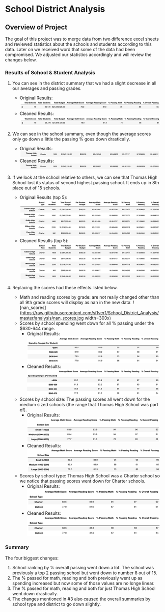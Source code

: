 # School District Analysis

## Overview of Project
The goal of this project was to merge data from two difference excel sheets and reviewed statistics about the schools and students according to this data. Later on we received word that some of the data had been compromised. We adjusted our statistics accordingly and will review the changes below.

### Results of School & Student Analysis
1. You can see in the district summary that we had a slight decrease in all our averages and passing grades.
	- Original Results:
![district_summary_before](https://raw.githubusercontent.com/si1ver1/school_district_analysis/master/analysis/disctrict_summary_before.jpg)  
	- Cleaned Results:
![district_summary_after](https://raw.githubusercontent.com/si1ver1/School_District_Analysis/master/analysis/disctrict_summary%20after.jpg)

2. We can see in the school summary, even though the average scores only go down a little the passing % goes down drastically.
	- Original Results:
![school_summary_before](https://raw.githubusercontent.com/si1ver1/School_District_Analysis/master/analysis/school_summary_before.jpg)
	- Cleaned Results:
![school_summary_after](https://raw.githubusercontent.com/si1ver1/School_District_Analysis/master/analysis/school_summary_after.jpg)

3. If we look at the school relative to others, we can see that Thomas High School lost its status of second highest passing school. It ends up in 8th place out of 15 schools.
	- Original Results (top 5):
![top_schools_before](https://raw.githubusercontent.com/si1ver1/School_District_Analysis/master/analysis/top_schools_before.jpg)
	- Cleaned Results (top 5):
![top_schools_after](https://raw.githubusercontent.com/si1ver1/School_District_Analysis/master/analysis/top_schools_after.jpg)

4. Replacing the scores had these effects listed below.
    -   Math and reading scores by grade: are not really changed other than all 9th grade scores will display as nan in the new data:
![nan_scores](https://raw.githubusercontent.com/si1ver1/School_District_Analysis/master/analysis/nan_scores.jpg width=300x)
    -   Scores by school spending went down for all % passing under the $630-644 range.
		- Original Results:	![scores_by_spending_before](https://raw.githubusercontent.com/si1ver1/School_District_Analysis/master/analysis/scores_by_spending_before.jpg)
	    - Cleaned Results:![scores_by_spending_after](https://raw.githubusercontent.com/si1ver1/School_District_Analysis/master/analysis/scores_by_spending_after.jpg)
    -   Scores by school size: The passing scores all went down for the medium sized schools (the range that Thomas High School was part of).
	    - Original Results:
![scores_schoolsize_before](https://raw.githubusercontent.com/si1ver1/School_District_Analysis/master/analysis/scores_schoolsize_before.jpg)
	    - Cleaned Results:
![scores_schoolsize_after](https://raw.githubusercontent.com/si1ver1/School_District_Analysis/master/analysis/scores_schoolsize_after.jpg)
    -   Scores by school type: Thomas High School was a Charter school so we notice that passing scores went down for Charter schools.
	    - Original Results:
![scores_schooltype_before](https://raw.githubusercontent.com/si1ver1/School_District_Analysis/master/analysis/scores_schooltype_before.jpg)
	    - Cleaned Results:
![scores_schooltype_after](https://raw.githubusercontent.com/si1ver1/School_District_Analysis/master/analysis/scores_schooltype_after.jpg)

### Summary
The four biggest changes:
1. School ranking by % overall passing went down a lot. The school was previously a top 2 passing school but went down to number 8 out of 15.
2. The % passed for math, reading and both previously went up as spending increased but now some of those values are no longe linear.
3. The % passed for math, reading and both for just Thomas High School went down drastically.
4. The changes mentioned in #3 also caused the overall summaries by school type and district to go down slightly.
